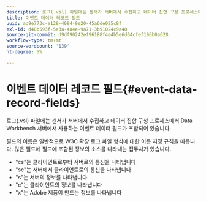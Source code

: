 ```yaml
---
description: 로그(.vsl) 파일에는 센서가 서버에서 수집하고 데이터 집합 구성 프로세스에서 Data Workbench 서버에서 사용하는 이벤트 데이터 필드가 포함되어 있습니다.
title: 이벤트 데이터 레코드 필드
uuid: ad9e773c-a128-4094-9e20-45a6de025c8f
exl-id: d48b593f-5a3a-4a4e-9a71-3b91024c9a48
source-git-commit: d9df90242ef96188f4e4b5e6d04cfef196b0a628
workflow-type: tm+mt
source-wordcount: '139'
ht-degree: 5%

---
```


# 이벤트 데이터 레코드 필드{#event-data-record-fields}

로그(.vsl) 파일에는 센서가 서버에서 수집하고 데이터 집합 구성 프로세스에서 Data Workbench 서버에서 사용하는 이벤트 데이터 필드가 포함되어 있습니다.

필드의 이름은 일반적으로 W3C 확장 로그 파일 형식에 대한 이름 지정 규칙을 따릅니다. 많은 필드에 필드에 포함된 정보의 소스를 나타내는 접두사가 있습니다.

* &quot;cs&quot;는 클라이언트로부터 서버로의 통신을 나타냅니다
* &quot;sc&quot;는 서버에서 클라이언트로의 통신을 나타냅니다
* &quot;s&quot;는 서버의 정보를 나타냅니다
* &quot;c&quot;는 클라이언트의 정보를 나타냅니다
* &quot;x&quot;는 Adobe 제품이 만드는 정보를 나타냅니다
